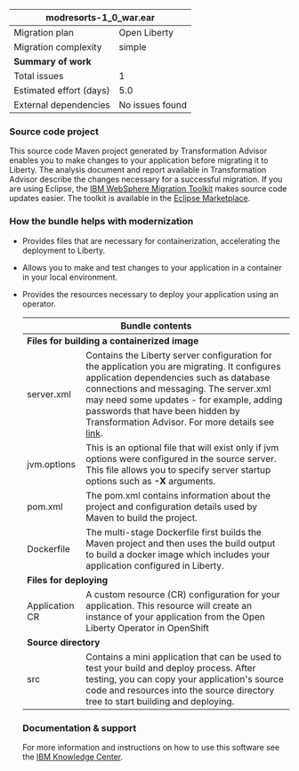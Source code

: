 <table>
   <thead>
      <tr>
         <th colSpan="2">modresorts-1_0_war.ear</th>
      </tr>
   </thead>
  <tbody>
    <tr>
      <td>Migration plan</td>
      <td>Open Liberty</td>
    </tr>
    <tr>
      <td>Migration complexity</td>
      <td>simple</td>
    </tr>
     <tr>
        <td colSpan="2"><b>Summary of work</b></td>
     </tr>
     <tr>
        <td>Total issues</td>
        <td>1</td>
     </tr>
     <tr>
        <td>Estimated effort (days)</td>
        <td>5.0</td>
     </tr>
     <tr>
        <td>External dependencies</td>
        <td>
          No issues found
        </td>
     </tr>
  </tbody>
</table>


### Source code project
This source code Maven project generated by Transformation Advisor enables you to make changes to your application before migrating it to Liberty. The analysis document and report available in Transformation Advisor describe the changes necessary for a successful migration. If you are using Eclipse, the [IBM WebSphere Migration Toolkit](https://www.ibm.com/developerworks/library/mw-1701-was-migration/index.html) makes source code updates easier. The toolkit is available in the [Eclipse Marketplace](https://marketplace.eclipse.org/).
 
 ### How the bundle helps with modernization
 
  - Provides files that are necessary for containerization, accelerating the deployment to Liberty.
  
  - Allows you to make and test changes to your application in a container in your local environment.
- Provides the resources necessary to deploy your application using an operator.
  
  <table>
   <thead>
      <tr><th align="center" colSpan="2">Bundle contents</th></tr>
   </thead>
  <tbody>
    <tr><td colSpan="2"><b>Files for building a containerized image</b></td></tr>
    <tr><td>server.xml</td><td>Contains the Liberty server configuration for the application you are migrating. It configures application dependencies such as database connections and messaging. The server.xml may need some updates - for example, adding passwords that have been hidden by Transformation Advisor. For more details see <a href='https://www.ibm.com/support/knowledgecenter/SS5Q6W/migrationArtifacts/deployApps.html' target='_blank'>link</a>.</td></tr><tr><td>jvm.options</td><td>This is an optional file that will exist only if jvm options were configured in the source server. This file allows you to specify server startup options such as <b>-X</b> arguments.</td></tr><tr><td>pom.xml</td><td>The pom.xml contains information about the project and configuration details used by Maven to build the project.</td></tr><tr><td>Dockerfile</td><td>The multi-stage Dockerfile first builds the Maven project and then uses the build output to build a docker image which includes your application configured in Liberty.</td></tr>
    <tr>
       <td colSpan="2"><b>Files for deploying</b></td>
    </tr>
    <tr><td>Application CR</td><td>A custom resource (CR) configuration for your application. This resource will create an instance of your application from the Open Liberty Operator in OpenShift</td></tr><tr>
<td colSpan="2"><b>Source directory</b></td>
</tr><tr><td>src</td><td>Contains a mini application that can be used to test your build and deploy process. After testing, you can copy your application's source code and resources into the source directory tree to start building and deploying.</td></tr>
  </tbody>
</table>  
 
 ### Documentation & support
 For more information and instructions on how to use this software see the [IBM Knowledge Center](https://www.ibm.com/support/knowledgecenter/SS5Q6W/welcome.html). 